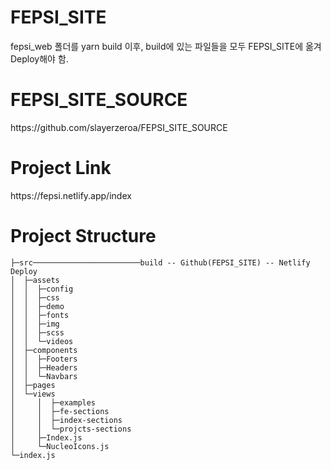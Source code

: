 <h1>FEPSI_SITE</h1>

fepsi_web 폴더를 yarn build 이후, build에 있는 파일들을 모두 FEPSI_SITE에 옮겨 Deploy해야 함.


<h1>FEPSI_SITE_SOURCE</h1>
https://github.com/slayerzeroa/FEPSI_SITE_SOURCE

<h1>Project Link</h1>
https://fepsi.netlify.app/index



<h1>Project Structure</h1>

```
├─src────────────────────────build -- Github(FEPSI_SITE) -- Netlify Deploy
│  ├─assets
│  │  ├─config
│  │  ├─css
│  │  ├─demo
│  │  ├─fonts
│  │  ├─img
│  │  ├─scss
│  │  └─videos
│  ├─components
│  │  ├─Footers
│  │  ├─Headers
│  │  └─Navbars
│  ├─pages 
│  └─views
│     │  ├─examples
│     │  ├─fe-sections
│     │  ├─index-sections
│     │  └─projcts-sections
│     ├─Index.js
│     └─NucleoIcons.js
└─index.js
```
